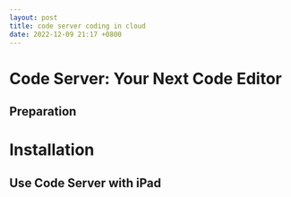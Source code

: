 ```yaml
---
layout: post
title: code server coding in cloud
date: 2022-12-09 21:17 +0800
---
```

# Code Server: Your Next Code Editor

## Preparation

# Installation

## Use Code Server with iPad
